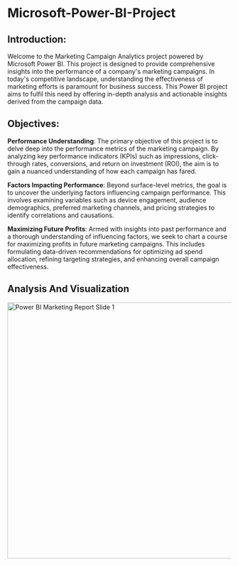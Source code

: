 # Microsoft-Power-BI-Project
## Introduction:
Welcome to the Marketing Campaign Analytics project powered by Microsoft Power BI. This project is designed to provide comprehensive insights into the performance of a company's marketing campaigns. 
In today's competitive landscape, understanding the effectiveness of marketing efforts is paramount for business success. This Power BI project aims to fulfil this need by offering in-depth analysis and actionable insights derived from the campaign data.

## Objectives:
**Performance Understanding**: The primary objective of this project is to delve deep into the performance metrics of the marketing campaign. By analyzing key performance indicators (KPIs) such as impressions, click-through rates, conversions, and return on investment (ROI), the aim is to gain a nuanced understanding of how each campaign has fared.

**Factors Impacting Performance**: Beyond surface-level metrics, the goal is to uncover the underlying factors influencing campaign performance. This involves examining variables such as device engagement, audience demographics, preferred marketing channels, and pricing strategies to identify correlations and causations.

**Maximizing Future Profits**: Armed with insights into past performance and a thorough understanding of influencing factors, we seek to chart a course for maximizing profits in future marketing campaigns. This includes formulating data-driven recommendations for optimizing ad spend allocation, refining targeting strategies, and enhancing overall campaign effectiveness.

## Analysis And Visualization
<img width="577" alt="Power BI Marketing Report Slide 1" src="https://github.com/Joshua-Aiyeetan/Microsoft-Power-BI-Project/assets/170111228/c1a5cf14-05cc-4a4e-9161-f16a9d1415f1">
